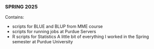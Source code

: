 ### SPRING 2025
Contains:
- scripts for BLUE and BLUP from MME course
- scripts for running jobs at Purdue Servers
- R scripts for Statistics
A little bit of everything I worked in the Spring semester at Purdue University
